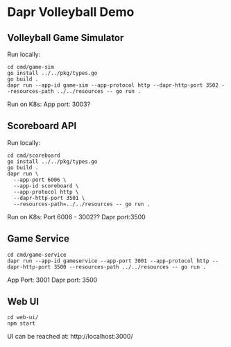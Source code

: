 # Dapr Volleyball Demo

## Volleyball Game Simulator

Run locally:

```
cd cmd/game-sim
go install ../../pkg/types.go 
go build .
dapr run --app-id game-sim --app-protocol http --dapr-http-port 3502 --resources-path ../../resources -- go run .
```

Run on K8s:
App port: 3003?


## Scoreboard API

Run locally:
```
cd cmd/scoreboard
go install ../../pkg/types.go 
go build .
dapr run \
  --app-port 6006 \
  --app-id scoreboard \
  --app-protocol http \
  --dapr-http-port 3501 \
  --resources-path=../../resources -- go run .
```

Run on K8s:
Port 6006 - 3002??
Dapr port:3500


## Game Service
```
cd cmd/game-service
dapr run --app-id gameservice --app-port 3001 --app-protocol http --dapr-http-port 3500 --resources-path ../../resources -- go run .
```

App Port: 3001
Dapr port: 3500

## Web UI
```
cd web-ui/
npm start
```

UI can be reached at: http://localhost:3000/